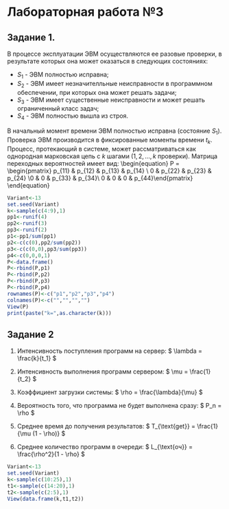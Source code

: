 # Лабораторная работа №3

## Задание 1.
В процессе эксплуатации ЭВМ осуществляются ее разовые проверки, в результате которых она может оказаться в следующих состояниях:
- $S_1$ - ЭВМ полностью исправна;
- $S_2$ - ЭВМ имеет незначителльные неисправности в программном обеспечении, при которых она может решать задачи;
- $S_3$ - ЭВМ имеет существенные неисправности и может решать ограниченный класс задач;
- $S_4$ - ЭВМ полностью вышла из строя.

В начальный момент времени ЭВМ полностью исправна (состояние $S_1$). Проверка ЭВМ производится в фиксированные моменты времени $t_k$. Процесс, протекающий в системе, может рассматриваться как однородная марковская цепь с $k$ шагами ($1, 2,\ldots, k$ проверки). Матрица переходных вероятностей имеет вид:
\begin{equation}
P = \begin{pmatrix} p_{11} & p_{12} & p_{13} & p_{14} \\ 0 & p_{22} & p_{23} & p_{24} \\0 & 0 & p_{33} & p_{34}\\ 0 & 0 & 0 & p_{44}\end{pmatrix}
\end{equation}

```R
Variant<-13
set.seed(Variant)
k<-sample(c(4:9),1)
pp1<-runif(4)
pp2<-runif(3)
pp3<-runif(2)
p1<-pp1/sum(pp1)
p2<-c(c(0),pp2/sum(pp2))
p3<-c(c(0,0),pp3/sum(pp3))
p4<-c(0,0,0,1)
P<-data.frame()
P<-rbind(P,p1)
P<-rbind(P,p2)
P<-rbind(P,p3)
P<-rbind(P,p4)
rownames(P)<-c("p1","p2","p3","p4")
colnames(P)<-c("","","","")
View(P)
print(paste("k=",as.character(k)))
```

## Задание 2

1. Интенсивность поступления программ на сервер:
   $
   \lambda = \frac{k}{t_1}
   $

2. Интенсивность выполнения программ сервером:
   $
   \mu = \frac{1}{t_2}
   $

3. Коэффициент загрузки системы:
   $
   \rho = \frac{\lambda}{\mu}
   $

4. Вероятность того, что программа не будет выполнена сразу:
   $
   P_n = \rho
   $

5. Среднее время до получения результатов:
   $
   T_{\text{get}} = \frac{1}{\mu (1 - \rho)}
   $

6. Среднее количество программ в очереди:
   $
   L_{\text{оч}} = \frac{\rho^2}{1 - \rho}
   $

```R
Variant<-13
set.seed(Variant)
k<-sample(c(10:25),1)
t1<-sample(c(14:20),1)
t2<-sample(c(2:5),1)
View(data.frame(k,t1,t2))
```